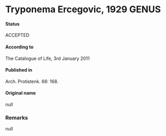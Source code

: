 # Tryponema Ercegovic, 1929 GENUS

#### Status
ACCEPTED

#### According to
The Catalogue of Life, 3rd January 2011

#### Published in
Arch. Protistenk. 66: 168.

#### Original name
null

### Remarks
null
